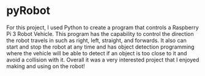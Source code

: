 # pyRobot
For this project, I used Python to create a program that controls a Raspberry Pi 3 Robot Vehicle. This program has the capability to control the direction the robot travels in
such as right, left, straight, and forwards. It also can start and stop the robot at any time and has object detection programming where the vehicle will be able to detect if 
an object is too close to it and avoid a collision with it. Overall it was a very interested project that I enjoyed making and using on the robot!

